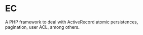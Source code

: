 # EC
A PHP framework to deal with ActiveRecord atomic persistences, pagination, user ACL, among others.
